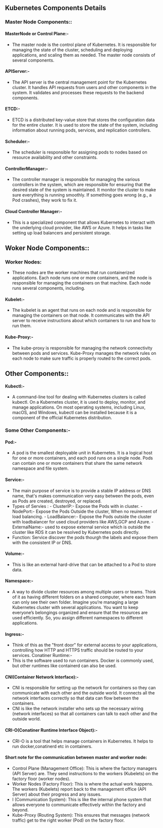 ## Kubernetes  Components Details


### Master Node Components::

#### MasterNode or Control Plane:- 
- The master node is the control plane of Kubernetes. It is responsible for managing the state of the cluster, scheduling and deploying applications, and scaling them as needed. The master node consists of several components.

#### APIServer:-
- The API server is the central management point for the Kubernetes cluster. It handles API requests from users and other components in the system. It validates and processes these requests to the backend components.

#### ETCD:-
- ETCD is a distributed key-value store that stores the configuration data for the entire cluster. It is used to store the state of the system, including information about running pods, services, and replication controllers.

#### Scheduler:-
- The scheduler is responsible for assigning pods to nodes based on resource availability and other constraints.

#### ControllerManager:-
- The controller manager is responsible for managing the various controllers in the system, which are responsible for ensuring that the desired state of the system is maintained. It monitor the cluster to make sure everything is running smoothly. If something goes wrong (e.g., a Pod crashes), they work to fix it.
  
#### Cloud Controller Manager:-
- This is a specialized component that allows Kubernetes to interact with the underlying cloud provider, like AWS or Azure. It helps in tasks like setting up load balancers and persistent storage.


## Woker Node Components::
### Worker Nodes:
- These nodes are the worker machines that run containerized applications. Each node runs one or more containers, and the node is responsible for managing the containers on that machine. Each node runs several components, including.

#### Kubelet:-
- The kubelet is an agent that runs on each node and is responsible for managing the containers on that node. It communicates with the API server to receive instructions about which containers to run and how to run them.

#### Kube-Proxy:-
- The kube-proxy is responsible for managing the network connectivity between pods and services. Kube-Proxy manages the network rules on each node to make sure traffic is properly routed to the correct pods.

## Other Components::
#### Kubectl:-
- A command-line tool for dealing with Kubernetes clusters is called kubectl. On a Kubernetes cluster, it is used to deploy, monitor, and manage applications. On most operating systems, including Linux, macOS, and Windows, kubectl can be installed because it is a component of the official Kubernetes distribution.

### Some Other Components:-
#### Pod:-
- A pod is the smallest deployable unit in Kubernetes. It is a logical host for one or more containers, and each pod runs on a single node. Pods can contain one or more containers that share the same network namespace and file system.

#### Service:-
- The main purpose of service is to provide a stable IP address or DNS name, that's makes communication very easy between the pods, even as Pods are created, destroyed, or replaced.
- Types of Servies :
       - ClusterIP:- Expose the Pods with in cluster.
       - NodePort:- Expose the Pods Outside the cluster, When no reuirement of load balancing.
       - LoadBalancer:- Expose the Pods outside the cluster with loadbalancer for used cloud providers like AWS,GCP and Azure.
       - ExternalName:- used to expose external service which is outside the cluster like RDS it can be resolved by Kubernetes pods directly.
- Function: Service discover the pods thourgh the labels and expose them with the consistent IP or DNS.

#### Volume:- 
- This is like an external hard-drive that can be attached to a Pod to store data.

#### Namespace:-
- A way to divide cluster resources among multiple users or teams. Think of it as having different folders on a shared computer, where each team can only see their own folder.
Imagine you’re managing a large Kubernetes cluster with several applications. You want to keep everyone’s belongings organized and ensure that the resources are used efficiently. So, you assign different namespaces to different applications.

#### Ingress:-
- Think of this as the "front door" for external access to your applications, controlling how HTTP and HTTPS traffic should be routed to your services.
Conatiner Runtime:-
- This is the software used to run containers. Docker is commonly used, but other runtimes like containerd can also be used.

#### CNI(Container Network Interface):-
- CNI is responsible for setting up the network for containers so they can communicate with each other and the outside world. It connects all the network interfaces correctly so that data can flow between the containers.
- CNI is like the network installer who sets up the necessary wiring (network interfaces) so that all containers can talk to each other and the outside world.

#### CRI-O(Conatiner Runtime Interface Object):-
- CRI-O is a tool that helps manage containers in Kubernetes. It helps to run docker,conatinerd etc in containers.

#### Short note for the communication between master and worker node:
- Control Plane (Management Office): This is where the factory managers (API Server) are. They send instructions to the workers (Kubelets) on the factory floor (worker nodes).
- Worker Nodes (Factory Floor): This is where the actual work happens. The workers (Kubelets) report back to the management office (API Server) about their progress and any issues.
- I (Communication System): This is like the internal phone system that allows everyone to communicate effectively within the factory and beyond.
- Kube-Proxy (Routing System): This ensures that messages (network traffic) get to the right worker (Pod) on the factory floor.
